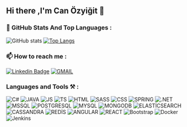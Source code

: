 ## Hi there  ,I'm Can Özyiğit 👋


### 📌 GitHub Stats And Top Languages :

![GitHub stats](https://github-readme-stats.vercel.app/api?username=canozyigiit&hide=contribs,issues&theme=tokyonight)
[![Top Langs](https://github-readme-stats.vercel.app/api/top-langs/?username=canozyigiit&layout=compact&theme=tokyonight)](https://github.com/canozyigiit/github-readme-stats)

### 📫 How to reach me  :

[![Linkedin Badge](https://img.shields.io/badge/canozyigit-%20on%20linkedin-blue?style=for-the-badge&logo=linkedin)](https://www.linkedin.com/in/can-%C3%B6zyi%C4%9Fit-884568200//)
[![GMAIL](https://img.shields.io/badge/Gmail-D14836?style=for-the-badge&logo=gmail&logoColor=white)](mailto:muhammetcanozyigit@gmail.com)                                                                                                                                              
### Languages and Tools ⚒ :

![C#](https://img.shields.io/badge/C%23-239120?style=for-the-badge&logo=c-sharp&logoColor=white)
![JAVA](https://img.shields.io/badge/Java-ED8B00?style=for-the-badge&logo=java&logoColor=white)
![JS](https://img.shields.io/badge/JavaScript-323330?style=for-the-badge&logo=javascript&logoColor=F7DF1E)
![TS](https://img.shields.io/badge/TypeScript-007ACC?style=for-the-badge&logo=typescript&logoColor=white)
![HTML](https://img.shields.io/badge/HTML5-E34F26?style=for-the-badge&logo=html5&logoColor=white)
![SASS](https://img.shields.io/badge/Sass-CC6699?style=for-the-badge&logo=sass&logoColor=white)
![CSS](https://img.shields.io/badge/CSS-239120?&style=for-the-badge&logo=css3&logoColor=white)
![SPRING](https://img.shields.io/badge/Spring-6DB33F?style=for-the-badge&logo=spring&logoColor=white)
![.NET](https://img.shields.io/badge/.NET-5C2D91?style=for-the-badge&logo=.net&logoColor=white)
![MSSQL](https://img.shields.io/badge/Microsoft_SQL_Server-CC2927?style=for-the-badge&logo=microsoft-sql-server&logoColor=white)
![POSTGRESQL](https://img.shields.io/badge/PostgreSQL-316192?style=for-the-badge&logo=postgresql&logoColor=white)
![MYSQL](https://img.shields.io/badge/MySQL-00000F?style=for-the-badge&logo=mysql&logoColor=white)
![MONGODB](https://img.shields.io/badge/MongoDB-4EA94B?style=for-the-badge&logo=mongodb&logoColor=white)
![ELASTİCSEARCH](https://img.shields.io/badge/Elastic_Search-005571?style=for-the-badge&logo=elasticsearch&logoColor=white)
![CASSANDRA](https://img.shields.io/badge/Cassandra-1287B1?style=for-the-badge&logo=apache%20cassandra&logoColor=white)
![REDİS](https://img.shields.io/badge/redis-CC0000.svg?&style=for-the-badge&logo=redis&logoColor=white)
![ANGULAR](https://img.shields.io/badge/Angular-DD0031?style=for-the-badge&logo=angular&logoColor=white)
![REACT](https://img.shields.io/badge/React-20232A?style=for-the-badge&logo=react&logoColor=61DAFB)
![Bootstrap](https://img.shields.io/badge/bootstrap-%23563D7C.svg?style=for-the-badge&logo=bootstrap&logoColor=white)
![Docker](https://img.shields.io/badge/docker-%230db7ed.svg?style=for-the-badge&logo=docker&logoColor=white)
![Jenkins](https://img.shields.io/badge/Jenkins-D24939?style=for-the-badge&logo=Jenkins&logoColor=white)


